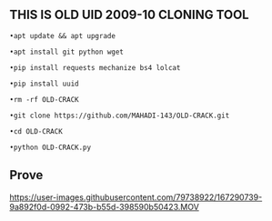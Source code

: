 
## THIS IS OLD UID 2009-10 CLONING TOOL


`•apt update && apt upgrade`

`•apt install git python wget`

`•pip install requests mechanize bs4 lolcat`

`•pip install uuid`

`•rm -rf OLD-CRACK`

`•git clone https://github.com/MAHADI-143/OLD-CRACK.git`

`•cd OLD-CRACK`

`•python OLD-CRACK.py`

## Prove
https://user-images.githubusercontent.com/79738922/167290739-9a892f0d-0992-473b-b55d-398590b50423.MOV

